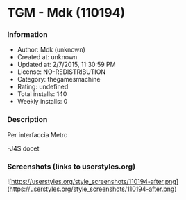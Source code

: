 # TGM - Mdk (110194)

### Information
- Author: Mdk (unknown)
- Created at: unknown
- Updated at: 2/7/2015, 11:30:59 PM
- License: NO-REDISTRIBUTION
- Category: thegamesmachine
- Rating: undefined
- Total installs: 140
- Weekly installs: 0


### Description
Per interfaccia Metro

-J4S docet


### Screenshots (links to userstyles.org)
![https://userstyles.org/style_screenshots/110194-after.png](https://userstyles.org/style_screenshots/110194-after.png)


